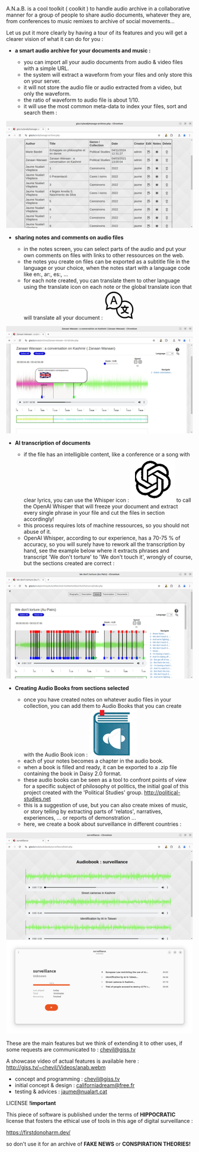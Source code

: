 A.N.a.B. is a cool toolkit ( coolkit ) to handle audio archive in a collaborative manner
for a group of people to share audio documents, whatever they are,
from conferences to music remixes to archive of social movements...

Let us put it more clearly by having a tour of its features
and you will get a clearer vision of what it can do for you :

 * <b>a smart audio archive for your documents and music :</b>

   - you can import all your audio documents from audio & video files with a simple URL.
   - the system will extract a waveform from your files and only store this on your server.
   - it will not store the audio file or audio extracted from a video, but only the waveform.
   - the ratio of waveform to audio file is about 1/10.
   - it will use the most common meta-data to index your files, sort and search them  :

![Metadata Screen](metadata.png)

 * <b>sharing notes and comments on audio files</b>

   - in the notes screen, you can select parts of the audio
     and put your own comments on files with links to other ressources on the web.
   - the notes you create on files can be exported as a subtitle file in the language 
     or your choice, when the notes start with a language code like en:, ar:, es:, ...
   - for each note created, you can translate them to other language using
     the translate icon on each note or the global translate icon that
     will translate all your document :
     ![Translate icon](img/translate.png)

![Notes_Screen](notes.png)

 * <b>AI transcription of documents</b>

   - if the file has an intelligible content, like a conference or a song with clear lyrics,
     you can use the Whisper icon :
     ![Whisper icon](img/whisper-logo.png)
     to call the OpenAI Whisper that will freeze your document and extract
     every single phrase in your file and cut the files in section accordingly!
   - this process requires lots of machine ressources, so you should not abuse of it.
   - OpenAI Whisper, according to our experience, has a 70-75 % of accuracy,
     so you will surely have to rework all the transcription by hand,
     see the example below where it extracts phrases and transcript 
     'We don't torture' to 'We don't touch it', wrongly of course,
     but the sections created are correct :
  
![Transcription Screen](whispered.png)

 * <b>Creating Audio Books from sections selected</b>

   - once you have created notes on whatever audio files in your collection,
     you can add them to Audio Books that you can create with the Audio Book icon :
     ![Audio Book icon](img/audiobook.png)
   - each of your notes becomes a chapter in the audio book.
   - when a book is filled and ready, it can be exported to a .zip
     file containing the book in Daisy 2.0 format.
   - these audio books can be seen as a tool to confront points of view
     for a specific subject of philosophy ot politics, the initial goal
     of this project created with the 'Political Studies' group.
     http://political-studies.net
   - this is a suggestion of use, but you can also create mixes of music,
     or story telling by extracting parts of 'relatos', narratives, experiences, ...
     or reports of demonstration ...
   - here, we create a book about surveillance in different countries :

![Audio_Book_Screen](surveillance.png)
![Reader_Screen](cozy.png)

These are the main features but we think of extending it to other uses,
if some requests are communicated to : chevil@giss.tv

A showcase video of actual features is available here :
http://giss.tv/~chevil/Videos/anab.webm

   - concept and programming : chevil@giss.tv
   - initial concept & design : californiadream@free.fr
   - testing & advices : jaume@nualart.cat

LICENSE <b>!important</b>

This piece of software is published under the terms
of <b>HIPPOCRATIC</b> license that fosters the ethical 
use of tools in this age of digital surveillance :

https://firstdonoharm.dev/ 

so don't use it for an archive of <b>FAKE NEWS</b>
or <b>CONSPIRATION THEORIES!</b>
